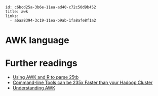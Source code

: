 ```
id: c6bcd25a-3b6e-11ea-ad40-c72c50d9b452
title: awk
links:
  - abaa8394-3c19-11ea-b9ab-1fa8afe8f1a2
```

# AWK language 

# Further readings

* [Using AWK and R to parse 25tb][1]
* [Command-line Tools can be 235x Faster than your Hadoop Cluster][2]
* [Understanding AWK][3]

[1]: https://livefreeordichotomize.com/2019/06/04/using_awk_and_r_to_parse_25tb/
[2]: https://adamdrake.com/command-line-tools-can-be-235x-faster-than-your-hadoop-cluster.html
[3]: https://earthly.dev/blog/awk-examples/
